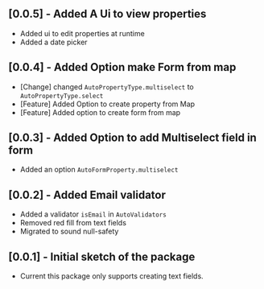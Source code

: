 ## [0.0.5] - Added A Ui to view properties

* Added ui to edit properties at runtime
* Added a date picker

## [0.0.4] - Added Option make Form from map

* [Change] changed `AutoPropertyType.multiselect` to `AutoPropertyType.select`
* [Feature] Added Option to create property from Map
* [Feature] Added option to create form from map 

## [0.0.3] - Added Option to add Multiselect field in form

* Added an option `AutoFormProperty.multiselect` 

## [0.0.2] - Added Email validator

* Added a validator `isEmail` in `AutoValidators`
* Removed red fill from text fields
* Migrated to sound null-safety

## [0.0.1] - Initial sketch of the package

* Current this package only supports creating text fields.
